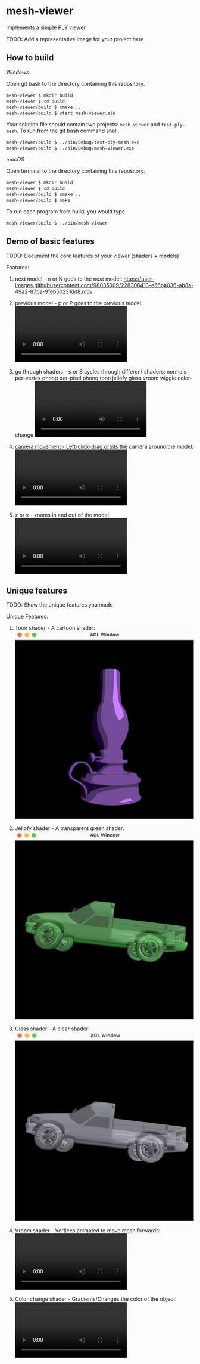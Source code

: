 # mesh-viewer

Implements a simple PLY viewer

TODO: Add a representative image for your project here

## How to build

*Windows*

Open git bash to the directory containing this repository.

```
mesh-viewer $ mkdir build
mesh-viewer $ cd build
mesh-viewer/build $ cmake ..
mesh-viewer/build $ start mesh-viewer.sln
```

Your solution file should contain two projects: `mesh-viewer` and `test-ply-mesh`.
To run from the git bash command shell, 

```
mesh-viewer/build $ ../bin/Debug/test-ply-mesh.exe
mesh-viewer/build $ ../bin/Debug/mesh-viewer.exe
```

*macOS*

Open terminal to the directory containing this repository.

```
mesh-viewer $ mkdir build
mesh-viewer $ cd build
mesh-viewer/build $ cmake ..
mesh-viewer/build $ make
```

To run each program from build, you would type

```
mesh-viewer/build $ ../bin/mesh-viewer
```

## Demo of basic features

TODO: Document the core features of your viewer (shaders + models)

Features:
1. next model - n or N goes to the next model:
https://user-images.githubusercontent.com/98035309/228308413-e56ba036-ab8a-49a2-87ba-9feb50231dd8.mov

2. previous model - p or P goes to the previous model:
![Video_2](videos/previousModel.mov)

3. go through shaders - s or S cycles through different shaders:
    normals
    per-vertex phong
    per-pixel phong
    toon
    jellofy
    glass
    vroom
    wiggle
    color-change
![Video_3](videos/allShaders.mov)

4. camera movement - Left-click-drag orbits the camera around the model:
![Video_4](videos/camMove.mov)

5. z or x - zooms in and out of the model
![Video_5](videos/zoom.mov)

## Unique features 

TODO: Show the unique features you made

Unique Features:
1. Toon shader - A cartoon shader:
![Image_1](videos/toon.png)

2. Jellofy shader - A transparent green shader:
![Image_2](videos/jello.png)

3. Glass shader - A clear shader:
![Image_3](videos/glass.png)

4. Vroom shader - Vertices animated to move mesh forwards:
![Video_6](videos/vroom.mov)

5. Color change shader - Gradients/Changes the color of the object:
![Video_7](videos/colorChange.mov)

